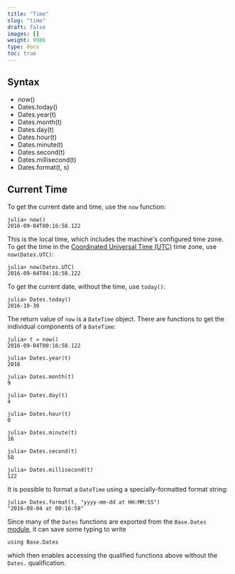```yaml
---
title: "Time"
slug: "time"
draft: false
images: []
weight: 9986
type: docs
toc: true
---
```


## Syntax
- now()
- Dates.today()
- Dates.year(t)
- Dates.month(t)
- Dates.day(t)
- Dates.hour(t)
- Dates.minute(t)
- Dates.second(t)
- Dates.millisecond(t)
- Dates.format(t, s)

## Current Time
To get the current date and time, use the `now` function:

    julia> now()
    2016-09-04T00:16:58.122

This is the local time, which includes the machine's configured time zone. To get the time in the [Coordinated Universal Time (UTC)](https://en.wikipedia.org/wiki/Coordinated_Universal_Time) time zone, use `now(Dates.UTC)`:

    julia> now(Dates.UTC)
    2016-09-04T04:16:58.122

To get the current date, without the time, use `today()`:

    julia> Dates.today()
    2016-10-30

The return value of `now` is a `DateTime` object. There are functions to get the individual components of a `DateTime`:

    julia> t = now()
    2016-09-04T00:16:58.122
    
    julia> Dates.year(t)
    2016
    
    julia> Dates.month(t)
    9
    
    julia> Dates.day(t)
    4
    
    julia> Dates.hour(t)
    0
    
    julia> Dates.minute(t)
    16
    
    julia> Dates.second(t)
    58
    
    julia> Dates.millisecond(t)
    122

It is possible to format a `DateTime` using a specially-formatted format string:

    julia> Dates.format(t, "yyyy-mm-dd at HH:MM:SS")
    "2016-09-04 at 00:16:58"

Since many of the `Dates` functions are exported from the `Base.Dates` [module][1], it can save some typing to write

    using Base.Dates

which then enables accessing the qualified functions above without the `Dates.` qualification.

  [1]: https://www.wikiod.com/julia-lang/modules

